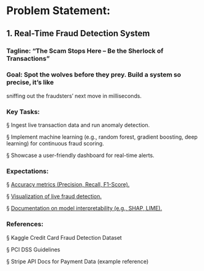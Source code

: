 # Problem Statement:
## 1. Real-Time Fraud Detection System

### Tagline: “The Scam Stops Here – Be the Sherlock of Transactions”

### Goal: Spot the wolves before they prey. Build a system so precise, it’s like
sniffing out the fraudsters’ next move in milliseconds.

### Key Tasks:

§ Ingest live transaction data and run anomaly detection.

§ Implement machine learning (e.g., random forest, gradient boosting,
deep learning) for continuous fraud scoring.

§ Showcase a user-friendly dashboard for real-time alerts.

### Expectations:

§ [Accuracy metrics (Precision, Recall, F1-Score).](https://www.kaggle.com/datasets/kartik2112/fraud-detection)

§ [Visualization of live fraud detection.](https://www.pcisecuritystandards.org/)

§ [Documentation on model interpretability (e.g., SHAP, LIME).](https://stripe.com/docs/api)

### References:

§ Kaggle Credit Card Fraud Detection Dataset

§ PCI DSS Guidelines

§ Stripe API Docs for Payment Data (example reference)
